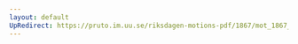 ```yaml
---
layout: default
UpRedirect: https://pruto.im.uu.se/riksdagen-motions-pdf/1867/mot_1867__ak__2/mot_1867__ak__2-006.pdf
---
```

